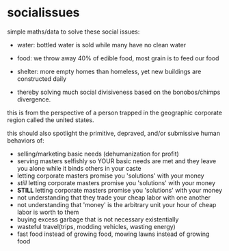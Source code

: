# socialissues
simple maths/data to solve these social issues:
- water: bottled water is sold while many have no clean water
- food: we throw away 40% of edible food, most grain is to feed our food
- shelter: more empty homes than homeless, yet new buildings are constructed daily

- thereby solving much social divisiveness based on the bonobos/chimps divergence.

this is from the perspective of a person trapped in the geographic corporate region called the united states.

this should also spotlight the primitive, depraved, and/or submissive human behaviors of:
- selling/marketing basic needs (dehumanization for profit)
- serving masters selfishly so YOUR basic needs are met and they leave you alone while it binds others in your caste
- letting corporate masters promise you 'solutions' with your money
- <i>still</i> letting corporate masters promise you 'solutions' with your money
- <strong>STILL</strong> letting corporate masters promise you 'solutions' with your money
- not understanding that they trade your cheap labor with one another
- not understanding that 'money' is the arbitrary unit your hour of cheap labor is worth to them
- buying excess garbage that is not necessary existentially
- wasteful travel(trips, modding vehicles, wasting energy)
- fast food instead of growing food, mowing lawns instead of growing food
